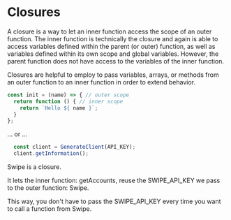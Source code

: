 # Closures

A closure is a way to let an inner function access the scope of an outer function. The inner function is technically the closure and again is able to access variables defined within the parent (or outer) function, as well as variables defined within its own scope and global variables. However, the parent function does not have access to the variables of the inner function.

Closures are helpful to employ to pass variables, arrays, or methods from an outer function to an inner function in order to extend behavior.

```javascript
const init = (name) => { // outer scope
  return function () { // inner scope
    return `Hello ${ name }`;
  }
};
```

... or ...

```javascript
  const client = GenerateClient(API_KEY);
  client.getInformation();
```

Swipe is a closure.

It lets the inner function: getAccounts, reuse the SWIPE_API_KEY we pass to the outer function: Swipe.

This way, you don't have to pass the SWIPE_API_KEY every time you want to call a function from Swipe.